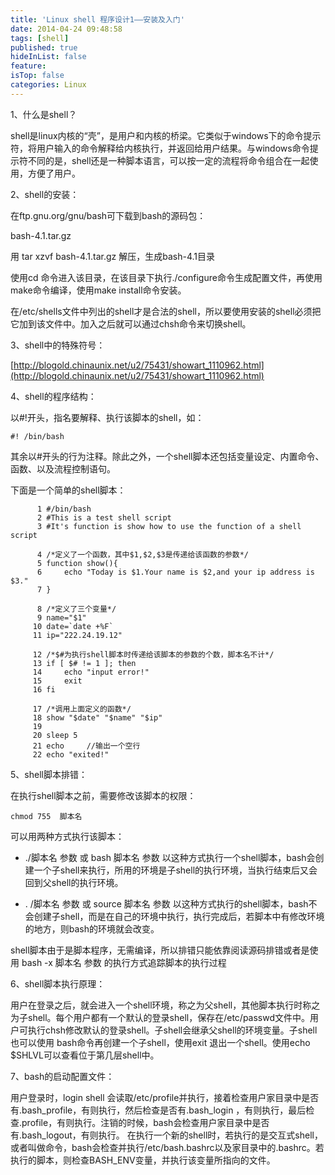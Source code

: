 ```yaml
---
title: 'Linux shell 程序设计1——安装及入门'
date: 2014-04-24 09:48:58
tags: [shell]
published: true
hideInList: false
feature: 
isTop: false
categories: Linux
---
```


1、什么是shell？

shell是linux内核的“壳”，是用户和内核的桥梁。它类似于windows下的命令提示符，将用户输入的命令解释给内核执行，并返回给用户结果。与windows命令提示符不同的是，shell还是一种脚本语言，可以按一定的流程将命令组合在一起使用，方便了用户。

2、shell的安装：

在ftp.gnu.org/gnu/bash可下载到bash的源码包：

bash-4.1.tar.gz

用 tar xzvf bash-4.1.tar.gz 解压，生成bash-4.1目录

使用cd 命令进入该目录，在该目录下执行./configure命令生成配置文件，再使用make命令编译，使用make install命令安装。

在/etc/shells文件中列出的shell才是合法的shell，所以要使用安装的shell必须把它加到该文件中。加入之后就可以通过chsh命令来切换shell。

3、shell中的特殊符号：

[http://blogold.chinaunix.net/u2/75431/showart_1110962.html](http://blogold.chinaunix.net/u2/75431/showart_1110962.html)

4、shell的程序结构：

以#!开头，指名要解释、执行该脚本的shell，如：

    #! /bin/bash
    

其余以#开头的行为注释。除此之外，一个shell脚本还包括变量设定、内置命令、函数、以及流程控制语句。

下面是一个简单的shell脚本：
```
      1 #/bin/bash
      2 #This is a test shell script
      3 #It's function is show how to use the function of a shell script
       
      4 /*定义了一个函数，其中$1,$2,$3是传递给该函数的参数*/
      5 function show(){
      6     echo "Today is $1.Your name is $2,and your ip address is $3."       
      7 }
      
      8 /*定义了三个变量*/
      9 name="$1"
     10 date=`date +%F`
     11 ip="222.24.19.12"
     
     12 /*$#为执行shell脚本时传递给该脚本的参数的个数，脚本名不计*/ 
     13 if [ $# != 1 ]; then
     14     echo "input error!"
     15     exit
     16 fi
    
     17 /*调用上面定义的函数*/
     18 show "$date" "$name" "$ip"
     19 
     20 sleep 5
     21 echo     //输出一个空行
     22 echo "exited!"
```  

5、shell脚本排错：

在执行shell脚本之前，需要修改该脚本的权限：

    chmod 755  脚本名
    

可以用两种方式执行该脚本：

*   ./脚本名 参数 或 bash 脚本名 参数 以这种方式执行一个shell脚本，bash会创建一个子shell来执行，所用的环境是子shell的执行环境，当执行结束后又会回到父shell的执行环境。
    
*   . /脚本名 参数 或 source 脚本名 参数 以这种方式执行的shell脚本，bash不会创建子shell，而是在自己的环境中执行，执行完成后，若脚本中有修改环境的地方，则bash的环境就会改变。
    

shell脚本由于是脚本程序，无需编译，所以排错只能依靠阅读源码排错或者是使用 bash -x 脚本名 参数 的执行方式追踪脚本的执行过程

6、shell脚本执行原理：

用户在登录之后，就会进入一个shell环境，称之为父shell，其他脚本执行时称之为子shell。每个用户都有一个默认的登录shell，保存在/etc/passwd文件中。用户可执行chsh修改默认的登录shell。子shell会继承父shell的环境变量。子shell也可以使用 bash命令再创建一个子shell，使用exit 退出一个shell。使用echo $SHLVL可以查看位于第几层shell中。

7、bash的启动配置文件：

用户登录时，login shell 会读取/etc/profile并执行，接着检查用户家目录中是否有.bash\_profile，有则执行，然后检查是否有.bash\_login ，有则执行，最后检查.profile，有则执行。注销的时候，bash会检查用户家目录中是否有.bash\_logout，有则执行。 在执行一个新的shell时，若执行的是交互式shell，或者叫做命令，bash会检查并执行/etc/bash.bashrc以及家目录中的.bashrc。若执行的脚本，则检查BASH\_ENV变量，并执行该变量所指向的文件。